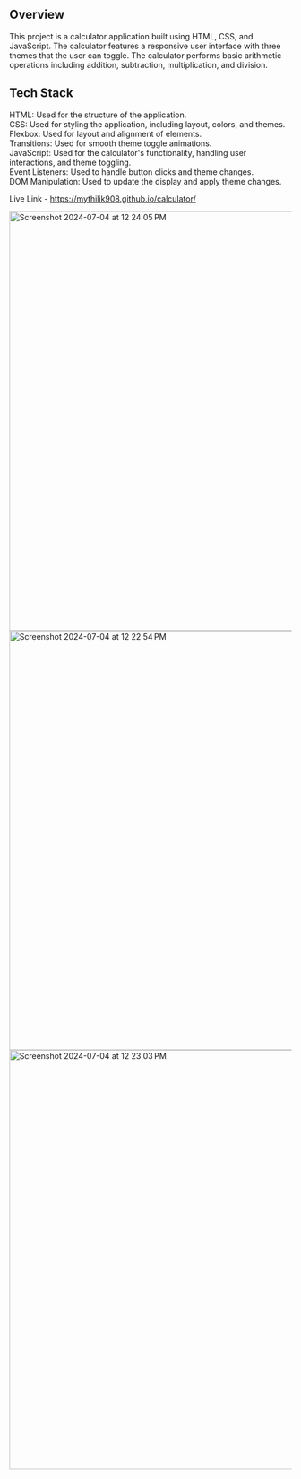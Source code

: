 ## Overview
This project is a calculator application built using HTML, CSS, and JavaScript. The calculator features a responsive user interface with three themes that the user can toggle. The calculator performs basic arithmetic operations including addition, subtraction, multiplication, and division.

## Tech Stack
HTML: Used for the structure of the application. <br>
CSS: Used for styling the application, including layout, colors, and themes. <br>
  Flexbox: Used for layout and alignment of elements. <br>
  Transitions: Used for smooth theme toggle animations.<br>
JavaScript: Used for the calculator's functionality, handling user interactions, and theme toggling. <br>
  Event Listeners: Used to handle button clicks and theme changes. <br>
  DOM Manipulation: Used to update the display and apply theme changes.<be>

Live Link - https://mythilik908.github.io/calculator/

<img width="749" alt="Screenshot 2024-07-04 at 12 24 05 PM" src="https://github.com/mythilik908/calculator/assets/37060705/d6ab14b3-2d55-4004-b155-351f03b4572a">
<img width="749" alt="Screenshot 2024-07-04 at 12 22 54 PM" src="https://github.com/mythilik908/calculator/assets/37060705/cd24707e-bc15-4d73-84a9-dccc6e7903c6">
<img width="749" alt="Screenshot 2024-07-04 at 12 23 03 PM" src="https://github.com/mythilik908/calculator/assets/37060705/fc2799ad-f9e6-40ac-8284-a3c61f01de8e">
